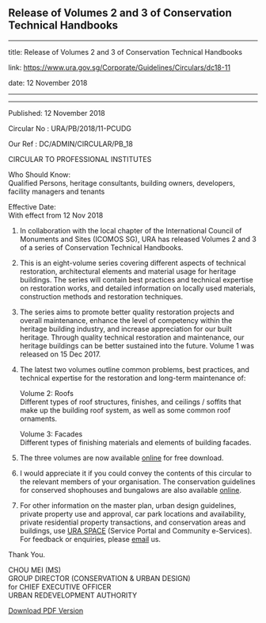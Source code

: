 ## Release of Volumes 2 and 3 of Conservation Technical Handbooks
---
title: Release of Volumes 2 and 3 of Conservation Technical Handbooks

link: https://www.ura.gov.sg/Corporate/Guidelines/Circulars/dc18-11

date: 12 November 2018

---

--------------------------------------------------------------

Published: 12 November 2018

Circular No : URA/PB/2018/11-PCUDG

Our Ref : DC/ADMIN/CIRCULAR/PB\_18

  

CIRCULAR TO PROFESSIONAL INSTITUTES

  

Who Should Know:  
Qualified Persons, heritage consultants, building owners, developers, facility managers and tenants

  

Effective Date:  
With effect from 12 Nov 2018

  

1.  In collaboration with the local chapter of the International Council of Monuments and Sites (ICOMOS SG), URA has released Volumes 2 and 3 of a series of Conservation Technical Handbooks.

2.  This is an eight-volume series covering different aspects of technical restoration, architectural elements and material usage for heritage buildings. The series will contain best practices and technical expertise on restoration works, and detailed information on locally used materials, construction methods and restoration techniques.

3.  The series aims to promote better quality restoration projects and overall maintenance, enhance the level of competency within the heritage building industry, and increase appreciation for our built heritage. Through quality technical restoration and maintenance, our heritage buildings can be better sustained into the future. Volume 1 was released on 15 Dec 2017.

4.  The latest two volumes outline common problems, best practices, and technical expertise for the restoration and long-term maintenance of:  
      
    Volume 2: Roofs  
    Different types of roof structures, finishes, and ceilings / soffits that make up the building roof system, as well as some common roof ornaments.  
      
    Volume 3: Facades  
    Different types of finishing materials and elements of building facades.

5.  The three volumes are now available [online](https://www.ura.gov.sg/Corporate/Guidelines/Conservation/Best-Practices) for free download.

6.  I would appreciate it if you could convey the contents of this circular to the relevant members of your organisation. The conservation guidelines for conserved shophouses and bungalows are also available [online](https://www.ura.gov.sg/Corporate/Guidelines/Conservation/Conservation-Guidelines).

7.  For other information on the master plan, urban design guidelines, private property use and approval, car park locations and availability, private residential property transactions, and conservation areas and buildings, use [URA SPACE](http://www.ura.gov.sg/maps) (Service Portal and Community e-Services). For feedback or enquiries, please [email](https://www.ura.gov.sg/feedbackWeb/contactus_feedback.jsp) us.

Thank You.  
  
CHOU MEI (MS)  
GROUP DIRECTOR (CONSERVATION & URBAN DESIGN)  
for CHIEF EXECUTIVE OFFICER  
URBAN REDEVELOPMENT AUTHORITY

[Download PDF Version](https://www.ura.gov.sg/services/download_file.aspx?f={E3355C83-79CD-44B3-86F5-DF66BB2A4019})